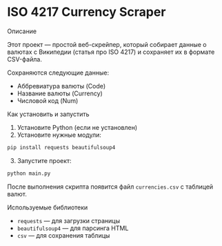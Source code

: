 # ISO 4217 Currency Scraper

 Описание

Этот проект — простой веб-скрейпер, который собирает данные о валютах с Википедии (статья про ISO 4217) и сохраняет их в формате CSV-файла.

Сохраняются следующие данные:
- Аббревиатура валюты (Code)
- Название валюты (Currency)
- Числовой код (Num)

 Как установить и запустить

1. Установите Python (если не установлен)
2. Установите нужные модули:

```bash
pip install requests beautifulsoup4
```

3. Запустите проект:

```bash
python main.py
```

После выполнения скрипта появится файл `currencies.csv` с таблицей валют.

 Используемые библиотеки

- `requests` — для загрузки страницы
- `beautifulsoup4` — для парсинга HTML
- `csv` — для сохранения таблицы
